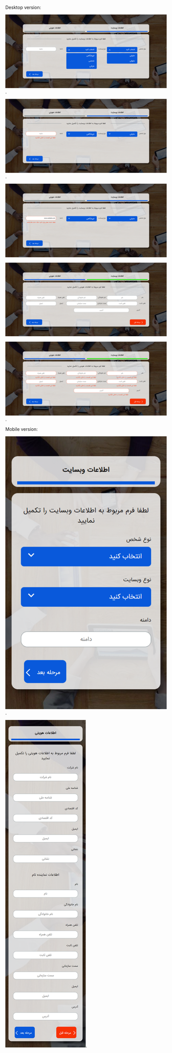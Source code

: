 Desktop version:

![Design preview for the Advice generator app coding challenge](./design/screencapture-file-E-form-form-index-html-2024-03-04-13_02_35.png
).

![Design preview for the Advice generator app coding challenge](./design/screencapture-file-E-form-form-index-html-2024-03-04-13_03_11.png
).

![Design preview for the Advice generator app coding challenge](./design/screencapture-file-E-form-form-index-html-2024-03-04-13_03_38.png)

![Design preview for the Advice generator app coding challenge](./design/screencapture-file-E-form-form-index-html-2024-03-04-13_03_51.png)

![Design preview for the Advice generator app coding challenge](./design/screencapture-file-E-form-form-index-html-2024-03-04-13_04_02.png
).

Mobile version:

![Design preview for the Advice generator app coding challenge](./design/screencapture-file-E-form-form-index-html-2024-03-04-13_04_27.png
).

![Design preview for the Advice generator app coding challenge](./design/screencapture-file-E-form-form-index-html-2024-03-04-13_04_50.png).

